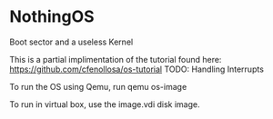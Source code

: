 # NothingOS
Boot sector and a useless Kernel

This is a partial implimentation of the tutorial found here: https://github.com/cfenollosa/os-tutorial
TODO: Handling Interrupts

To run the OS using Qemu,
run
        qemu os-image
    
To run in virtual box, use the image.vdi disk image.
